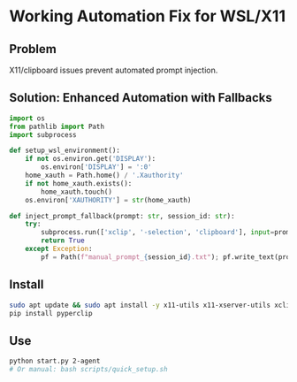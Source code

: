 # Working Automation Fix for WSL/X11

## Problem

X11/clipboard issues prevent automated prompt injection.

## Solution: Enhanced Automation with Fallbacks

```python
import os
from pathlib import Path
import subprocess

def setup_wsl_environment():
    if not os.environ.get('DISPLAY'):
        os.environ['DISPLAY'] = ':0'
    home_xauth = Path.home() / '.Xauthority'
    if not home_xauth.exists():
        home_xauth.touch()
    os.environ['XAUTHORITY'] = str(home_xauth)

def inject_prompt_fallback(prompt: str, session_id: str):
    try:
        subprocess.run(['xclip', '-selection', 'clipboard'], input=prompt, text=True, check=True, timeout=5)
        return True
    except Exception:
        pf = Path(f"manual_prompt_{session_id}.txt"); pf.write_text(prompt); return False
```

## Install

```bash
sudo apt update && sudo apt install -y x11-utils x11-xserver-utils xclip xdotool wl-clipboard
pip install pyperclip
```

## Use

```bash
python start.py 2-agent
# Or manual: bash scripts/quick_setup.sh
```
